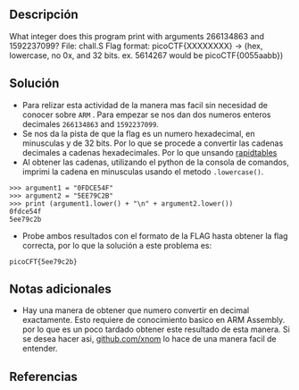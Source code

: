 
## Descripción
What integer does this program print with arguments 266134863 and 1592237099? File: chall.S Flag format: picoCTF{XXXXXXXX} -> (hex, lowercase, no 0x, and 32 bits. ex. 5614267 would be picoCTF{0055aabb})

## Solución
- Para relizar esta actividad de la manera mas facil sin necesidad de conocer sobre `ARM` . Para empezar se nos dan dos numeros enteros decimales `266134863` and `1592237099`.
- Se nos da la pista de que la flag es un numero hexadecimal, en minusculas y de 32 bits. Por lo que se procede a convertir las cadenas decimales a cadenas hexadecimales. Por lo que unsando [rapidtables](https://www.rapidtables.com/convert/number/decimal-to-binary.html)
- Al obtener las cadenas, utilizando el python de la consola de comandos, imprimi la cadena en minusculas usando el metodo `.lowercase()`.

```bash()
>>> argument1 = "0FDCE54F"
>>> argument2 = "5EE79C2B"
>>> print (argument1.lower() + "\n" + argument2.lower())
0fdce54f
5ee79c2b
```

- Probe ambos resultados con el formato de la FLAG hasta obtener la flag correcta, por lo que la solución a este problema es: 

```bash()
picoCFT{5ee79c2b}
```

## Notas adicionales
- Hay una manera de obtener que numero convertir en decimal exactamente. Esto requiere de conocimiento basico en ARM Assembly. por lo que es un poco tardado obtener este resultado de esta manera. Si se desea hacer asi, [github.com/xnom](https://github.com/xnomas/PicoCTF-2021-Writeups/tree/main/ARMssembly-0) lo hace de una manera facil de entender. 

## Referencias 